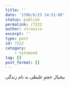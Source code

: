 ```yaml
---
title: ''
date: '1396/6/25 14:51:00'
status: publish
permalink: /7222
author: straxico
excerpt: ''
type: post
id: 7222
category:
    - tytomood
tag: []
post_format: []
---
```

بیخیال حجمِ غلیظی به نام زندگی